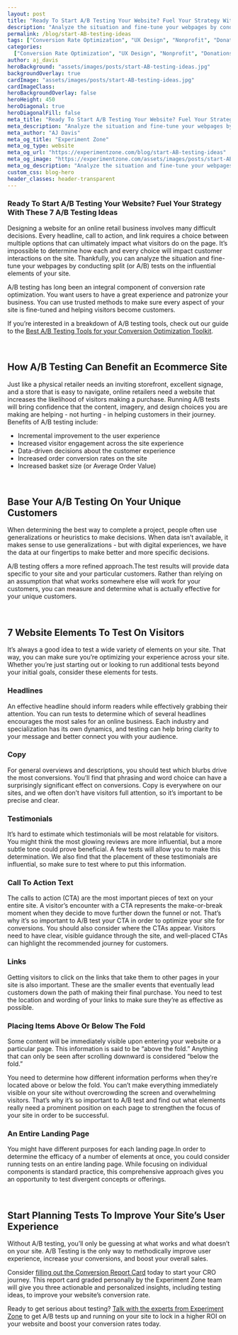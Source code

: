 ```yaml
---
layout: post
title: "Ready To Start A/B Testing Your Website? Fuel Your Strategy With These 7 A/B Testing Ideas"
description: "Analyze the situation and fine-tune your webpages by conducting tests on all the important elements of your site."
permalink: /blog/start-AB-testing-ideas
tags: ["Conversion Rate Optimization", "UX Design", "Nonprofit", "Donations"]
categories:
  ["Conversion Rate Optimization", "UX Design", "Nonprofit", "Donations"]
author: aj_davis
heroBackground: "assets/images/posts/start-AB-testing-ideas.jpg"
backgroundOverlay: true
cardImage: "assets/images/posts/start-AB-testing-ideas.jpg"
cardImageClass:
heroBackgroundOverlay: false
heroHeight: 450
heroDiagonal: true
heroDiagonalFill: false
meta_title: "Ready To Start A/B Testing Your Website? Fuel Your Strategy With These 7 A/B Testing Ideas"
meta_description: "Analyze the situation and fine-tune your webpages by conducting tests on all the important elements of your site."
meta_author: "AJ Davis"
meta_og_title: "Experiment Zone"
meta_og_type: website
meta_og_url: "https://experimentzone.com/blog/start-AB-testing-ideas"
meta_og_image: "https://experimentzone.com/assets/images/posts/start-AB-testing-ideas.jpg"
meta_og_description: "Analyze the situation and fine-tune your webpages by conducting tests on all the important elements of your site."
custom_css: blog-hero
header_classes: header-transparent
---
```


<style>@media (min-width: 768px) {.hero-image .hero-text h1 {font-size: 3.5rem}} .hero-image .hero-text h1 {font-size: 2.7rem;}</style>

### Ready To Start A/B Testing Your Website? Fuel Your Strategy With These 7 A/B Testing Ideas

Designing a website for an online retail business involves many difficult decisions. Every headline, call to action, and link requires a choice between multiple options that can ultimately impact what visitors do on the page. It’s impossible to determine how each and every choice will impact customer interactions on the site. Thankfully, you can analyze the situation and fine-tune your webpages by conducting split (or A/B) tests on the influential elements of your site.

A/B testing has long been an integral component of conversion rate optimization. You want users to have a great experience and patronize your business. You can use trusted methods to make sure every aspect of your site is fine-tuned and helping visitors become customers.

If you’re interested in a breakdown of A/B testing tools, check out our guide to the [Best A/B Testing Tools for your Conversion Optimization Toolkit](https://experimentzone.com/blog/ab-testing-tools/).

<br>

## How A/B Testing Can Benefit an Ecommerce Site

Just like a physical retailer needs an inviting storefront, excellent signage, and a store that is easy to navigate, online retailers need a website that increases the likelihood of visitors making a purchase. Running A/B tests will bring confidence that the content, imagery, and design choices you are making are helping - not hurting - in helping customers in their journey.
Benefits of A/B testing include:

- Incremental improvement to the user experience
- Increased visitor engagement across the site experience
- Data-driven decisions about the customer experience
- Increased order conversion rates on the site
- Increased basket size (or Average Order Value)

<br />

## Base Your A/B Testing On Your Unique Customers

When determining the best way to complete a project, people often use generalizations or heuristics to make decisions. When data isn’t available, it makes sense to use generalizations - but with digital experiences, we have the data at our fingertips to make better and more specific decisions.

A/B testing offers a more refined approach.The test results will provide data specific to your site and your particular customers. Rather than relying on an assumption that what works somewhere else will work for your customers, you can measure and determine what is actually effective for your unique customers.

<br />

## 7 Website Elements To Test On Visitors

It’s always a good idea to test a wide variety of elements on your site. That way, you can make sure you’re optimizing your experience across your site. Whether you’re just starting out or looking to run additional tests beyond your initial goals, consider these elements for tests.

### Headlines

An effective headline should inform readers while effectively grabbing their attention. You can run tests to determine which of several headlines encourages the most sales for an online business. Each industry and specialization has its own dynamics, and testing can help bring clarity to your message and better connect you with your audience.

### Copy

For general overviews and descriptions, you should test which blurbs drive the most conversions. You’ll find that phrasing and word choice can have a surprisingly significant effect on conversions. Copy is everywhere on our sites, and we often don’t have visitors full attention, so it’s important to be precise and clear.

### Testimonials

It’s hard to estimate which testimonials will be most relatable for visitors. You might think the most glowing reviews are more influential, but a more subtle tone could prove beneficial. A few tests will allow you to make this determination. We also find that the placement of these testimonials are influential, so make sure to test where to put this information.

### Call To Action Text

The calls to action (CTA) are the most important pieces of text on your entire site. A visitor’s encounter with a CTA represents the make-or-break moment when they decide to move further down the funnel or not. That’s why it’s so important to A/B test your CTA in order to optimize your site for conversions. You should also consider where the CTAs appear. Visitors need to have clear, visible guidance through the site, and well-placed CTAs can highlight the recommended journey for customers.

### Links

Getting visitors to click on the links that take them to other pages in your site is also important. These are the smaller events that eventually lead customers down the path of making their final purchase. You need to test the location and wording of your links to make sure they’re as effective as possible.

### Placing Items Above Or Below The Fold

Some content will be immediately visible upon entering your website or a particular page. This information is said to be “above the fold.” Anything that can only be seen after scrolling downward is considered “below the fold.”

You need to determine how different information performs when they’re located above or below the fold. You can’t make everything immediately visible on your site without overcrowding the screen and overwhelming visitors. That’s why it’s so important to A/B test and find out what elements really need a prominent position on each page to strengthen the focus of your site in order to be successful.

### An Entire Landing Page

You might have different purposes for each landing page.In order to determine the efficacy of a number of elements at once, you could consider running tests on an entire landing page. While focusing on individual components is standard practice, this comprehensive approach gives you an opportunity to test divergent concepts or offerings.

<br>

## Start Planning Tests To Improve Your Site’s User Experience

Without A/B testing, you’ll only be guessing at what works and what doesn’t on your site. A/B Testing is the only way to methodically improve user experience, increase your conversions, and boost your overall sales.

Consider [filling out the Conversion Report Card](https://experimentzone.com/giveaways/actionable_conversion_insights/) today to start your CRO journey. This report card graded personally by the Experiment Zone team will give you three actionable and personalized insights, including testing ideas, to improve your website’s conversion rate.

Ready to get serious about testing? [Talk with the experts from Experiment Zone](https://experimentzone.com/services/) to get A/B tests up and running on your site to lock in a higher ROI on your website and boost your conversion rates today.

